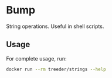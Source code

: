 # Bump

String operations. Useful in shell scripts.

## Usage

For complete usage, run:

```sh
docker run --rm treeder/strings --help
```
